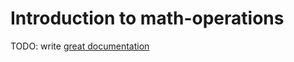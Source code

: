# Introduction to math-operations

TODO: write [great documentation](http://jacobian.org/writing/what-to-write/)
